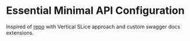 # Essential Minimal API Configuration

Inspired of [repo](https://github.com/Elfocrash/DotnetDocsShow.MinimalApis/tree/main/DotnetDocsShow.Structured.Extensions) with Vertical SLice approach and custom swagger docs extensions.
